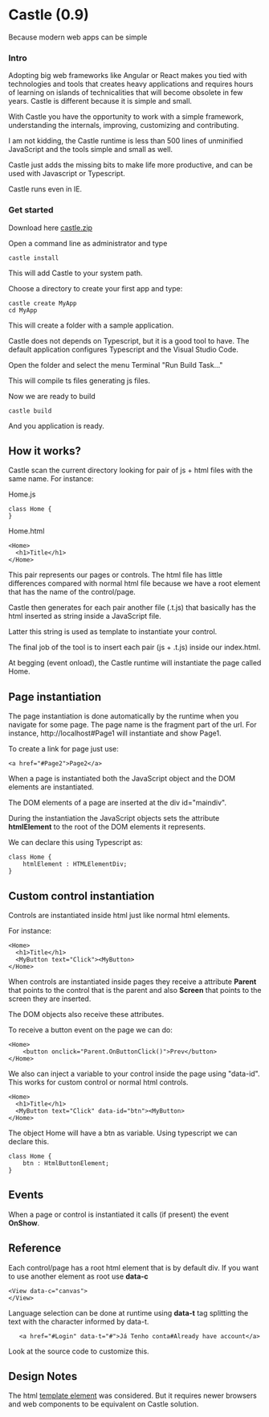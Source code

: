 # Castle (0.9)


Because modern web apps can be simple

### Intro

Adopting big web frameworks like Angular or React makes you tied with technologies and tools that creates heavy applications and requires hours of learning on islands of technicalities that will become obsolete in few years.
Castle is different because it is simple and small.

With Castle you have the opportunity to work with a simple framework, understanding the internals, improving, customizing and contributing.

I am not kidding, the Castle runtime is less than 500 lines of unminified JavaScript and the 
tools simple and small as well.

Castle just adds the missing bits to make life more productive, and can be used with Javascript or Typescript.

Castle runs even in IE.

### Get started

Download here [castle.zip](castle.zip)

Open a command line as administrator and type

```
castle install
```

This will add Castle to your system path.

Choose a directory to create your first app and type:

```
castle create MyApp
cd MyApp
```
This will create a folder with a sample application.

Castle does not depends on Typescript, but it is a good tool to have.
The default application configures Typescript and the Visual Studio Code.

Open the folder and select the menu Terminal "Run Build Task..."

This will compile ts files generating js files.

Now  we are ready to build

```
castle build
```
And you application is ready.

## How it works?

Castle scan the current directory looking for pair of js + html files 
with the same name. For instance:

Home.js
```
class Home {
}
```
Home.html

```
<Home>
  <h1>Title</h1>
</Home>
```
This pair represents our pages or controls. The html file has little differences 
compared with normal html file because we have a root element that has the name of 
the control/page.


Castle then generates for each pair another file (.t.js) that basically has 
the html inserted as string inside a JavaScript file.

Latter this string is used as template to instantiate your control.

The final job of the tool is to insert each pair (js + .t.js) inside our index.html.

At begging (event onload), the Castle runtime will instantiate the page called Home.

## Page instantiation

The page instantiation is done automatically by the runtime when you navigate for some 
page. The page name is the fragment part of the url. For instance, http://localhost#Page1
will instantiate and show Page1. 

To create a link for page just use:

```
<a href="#Page2">Page2</a>
```
When a page is instantiated both the JavaScript object and the DOM elements are instantiated. 

The DOM elements of a page are inserted at the div id="maindiv". 

During the instantiation the JavaScript objects sets the attribute **htmlElement** to the root 
of the DOM elements it represents.

We can declare this using Typescript as:

```
class Home {
    htmlElement : HTMLElementDiv;
}
```
## Custom control instantiation

Controls are instantiated inside html just like normal html elements.

For instance:

```
<Home>
  <h1>Title</h1>
  <MyButton text="Click"><MyButton>
</Home>
```
When controls are instantiated inside pages they receive a attribute **Parent** that points 
to the control that is the parent and also **Screen** that points to the screen they are inserted. 

The DOM objects also receive these attributes. 

To receive a button event on the page we can do: 

```
<Home>
    <button onclick="Parent.OnButtonClick()">Prev</button> 
</Home>
```

We also can inject a variable to your control inside the page using "data-id". This works 
for custom control or normal html controls.



```
<Home>
  <h1>Title</h1>
  <MyButton text="Click" data-id="btn"><MyButton>
</Home>
```
The object Home will have a btn as variable. Using typescript we can declare
this.

```
class Home {
    btn : HtmlButtonElement;
}
```
## Events

When a page or control is instantiated it calls (if present) the event **OnShow**.


## Reference

Each control/page has a root html element that is by default div.
If you want to use another element as root use **data-c**
```
<View data-c="canvas">
</View>
```

Language selection can be done at runtime using **data-t** tag splitting
the text with the character informed by data-t.

```
   <a href="#Login" data-t="#">Já Tenho conta#Already have account</a>
```

Look at the source code to customize this.

## Design Notes

The html [template element](https://developer.mozilla.org/en-US/docs/Web/HTML/Element/template) was 
considered. But it requires newer browsers and web components to be equivalent on Castle solution.

